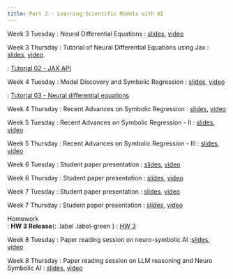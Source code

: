 ```yaml
---
title: Part 2 - Learning Scientific Models with AI
---
```





Week 3 Tuesday
: Neural Differential Equations
  : [slides](https://www.dropbox.com/scl/fi/hcg9pna0qdjanvgo9wl88/week3-Tuesday.pdf?rlkey=d6zq57wcycbhacb62cv5fku2u&st=70ol63w7&dl=0),   [video](https://youtu.be/GlY1695Wu9c)


Week 3 Thursday
: Tutorial of Neural Differential Equations using Jax
  : [slides](https://www.dropbox.com/scl/fi/ekhmy5f0ts67l0t63b430/week-3-Thursday.pdf?rlkey=stwe4hra2i0o7acoi06p6l0ri&st=v5dalanl&dl=0), [video](https://youtu.be/wmIwMo468f4).


: [Tutorial 02 - JAX API](https://www.dropbox.com/scl/fi/mgibjcbzukscx9ygdw0v8/Tutorial-02-thinking_in_jax.ipynb?rlkey=ee81pey2d147yvtn43iueayq7&st=74z7qcb3&dl=0)


Week 4 Tuesday
: Model Discovery and Symbolic Regression
  : [slides](https://www.dropbox.com/scl/fi/u8j2a50lgd54vceegbjgk/Week-4-Tuesday.pdf?rlkey=bve2t9iso1uj3su0wsxumt76n&st=gxbixksd&dl=0), [video](https://youtu.be/EhRE4JiWktA)


: [Tutorial 03 - Neural differential equations](https://www.dropbox.com/scl/fi/a6osu90ha7gzt5od4lidj/Tutorial-3-Introduction-to-JAX-NDEs.ipynb?rlkey=80dlv2es1681kuxrcvxeot3hf&st=gcbsyfu5&dl=0)


Week 4 Thursday
: Recent Advances on Symbolic Regression
  : [slides](https://www.dropbox.com/scl/fi/umiy9bas3ocgmrkbx5ruc/Week-4-Thrusday.pdf?rlkey=6m3wr7h4hqnzsnlxdsf701spc&st=u4hiig3d&dl=0), [video](https://youtu.be/DE-tz_TJe-Q)


Week 5 Tuesday
: Recent Advances on Symbolic Regression - II
  : [slides](https://www.dropbox.com/scl/fi/g2qhl9n21wgikg4p88htj/Week-5-Tuesday.pdf?rlkey=mlcbikwc0atbnrtsg0999gpol&st=a5kyn2hm&dl=0), [video](https://youtu.be/uuOXeOt0eU0)

Week 5 Thursday
: Recent Advances on Symbolic Regression - III
  : [slides](https://www.dropbox.com/scl/fi/pxj7e7i6l9wh793yq9pti/week-5-Thursday.pdf?rlkey=pb8hzf9hi77qw4aiu33m2zujo&st=tdmf5hat&dl=0), [video](https://youtu.be/DFob-C6ereI)


Week 6 Tuesday
: Student paper presentation
: [slides](https://www.dropbox.com/scl/fi/xr8nszdnlfwooduhrwe9f/Week-6-Tuesday.pdf?rlkey=6stcl0yh262ldsvoijjw9mexd&st=ontjrfl4&dl=0), [video](https://youtu.be/Qg9viSGrekY)

Week 6 Thursday
: Student paper presentation
: [slides](https://www.dropbox.com/scl/fi/a9trlbzp2qvdxl9e0zod9/week-6-Thursday.pdf?rlkey=owxxwnd7ckch50waiyimc6tqo&st=0ur7r357&dl=0), [video](https://youtu.be/SQCOyHU_Fyk)

Week 7 Tuesday
: Student paper presentation
: [slides](https://www.dropbox.com/scl/fi/ak9o6v0xm9p099h2tmud7/week-7-Tuesday.pdf?rlkey=x58teczp59a60uvpo36fdtkvb&st=ae5gnse4&dl=0), [video](https://youtu.be/MimTheBwRak)

Week 7 Thursday
: Student paper presentation
: [slides](https://www.dropbox.com/scl/fi/3hckz11jinfsz1wob8clk/Week-7-Thursday.pdf?rlkey=7l3yv71ag8tsqvhvjjasny3gf&st=3mytubmu&dl=0), [video](https://youtu.be/DyLNf5NGfmg)

Homework  
  : **HW 3 Release**{: .label .label-green }
    : [HW 3](https://www.dropbox.com/scl/fi/wvsuskutzeugroko2nswi/Homework-3.tex?rlkey=v25avtv4ey6cfca4951x9c77e&st=46dpslvf&dl=0) 


Week 8 Tuesday
: Paper reading session on neuro-symbolic AI
:[slides](https://www.dropbox.com/scl/fi/ak9o6v0xm9p099h2tmud7/week-7-Tuesday.pdf?rlkey=x58teczp59a60uvpo36fdtkvb&st=mr5uat46&dl=0), [video](https://youtu.be/ZFdKWJf7kzA)


Week 8 Thursday
: Paper reading session on LLM reasoning and Neuro Symbolic AI
: [slides](https://www.dropbox.com/scl/fi/hqzph6unk7pkhq23nzhpz/week-8-Thursday.pdf?rlkey=xw5emr0za56hjxoft5clnc7xz&st=vtttkxd0&dl=0), [video](https://youtu.be/ZFdKWJf7kzA)
